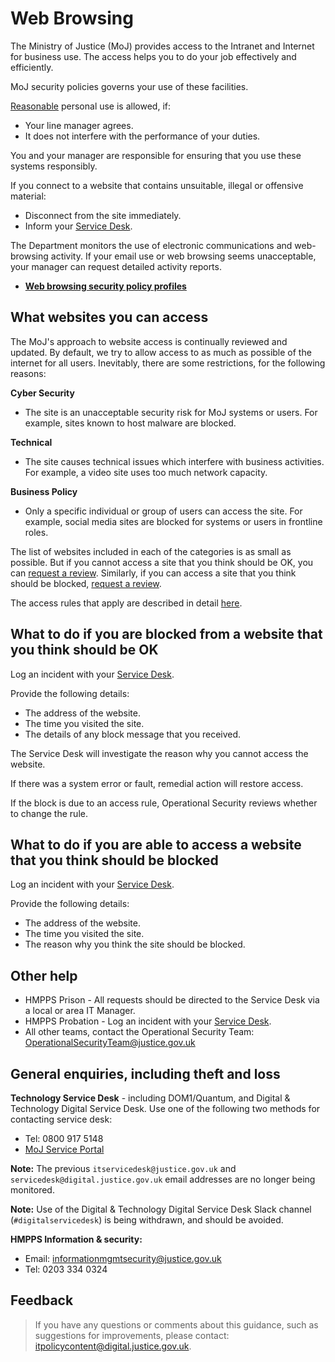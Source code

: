 # Web Browsing

The Ministry of Justice \(MoJ\) provides access to the Intranet and Internet for business use. The access helps you to do your job effectively and efficiently.

MoJ security policies governs your use of these facilities.

[Reasonable](acceptable-use.md) personal use is allowed, if:

-   Your line manager agrees.
-   It does not interfere with the performance of your duties.

You and your manager are responsible for ensuring that you use these systems responsibly.

If you connect to a website that contains unsuitable, illegal or offensive material:

-   Disconnect from the site immediately.
-   Inform your [Service Desk](#general-enquiries-including-theft-and-loss).

The Department monitors the use of electronic communications and web-browsing activity. If your email use or web browsing seems unacceptable, your manager can request detailed activity reports.

-   **[Web browsing security policy profiles](web-browsing-security-policy-profiles.md)**  


## What websites you can access

The MoJ's approach to website access is continually reviewed and updated. By default, we try to allow access to as much as possible of the internet for all users. Inevitably, there are some restrictions, for the following reasons:

**Cyber Security**

-   The site is an unacceptable security risk for MoJ systems or users. For example, sites known to host malware are blocked.

**Technical**

-   The site causes technical issues which interfere with business activities. For example, a video site uses too much network capacity.

**Business Policy**

-   Only a specific individual or group of users can access the site. For example, social media sites are blocked for systems or users in frontline roles.

The list of websites included in each of the categories is as small as possible. But if you cannot access a site that you think should be OK, you can [request a review](#what-to-do-if-you-are-blocked-from-a-website-that-you-think-should-be-ok). Similarly, if you can access a site that you think should be blocked, [request a review](#what-to-do-if-you-are-able-to-access-a-website-that-you-think-should-be-blocked).

The access rules that apply are described in detail [here](web-browsing-security-policy-profiles.md).

## What to do if you are blocked from a website that you think should be OK

Log an incident with your [Service Desk](#general-enquiries-including-theft-and-loss).

Provide the following details:

-   The address of the website.
-   The time you visited the site.
-   The details of any block message that you received.

The Service Desk will investigate the reason why you cannot access the website.

If there was a system error or fault, remedial action will restore access.

If the block is due to an access rule, Operational Security reviews whether to change the rule.

## What to do if you are able to access a website that you think should be blocked

Log an incident with your [Service Desk](#general-enquiries-including-theft-and-loss).

Provide the following details:

-   The address of the website.
-   The time you visited the site.
-   The reason why you think the site should be blocked.

## Other help

-   HMPPS Prison - All requests should be directed to the Service Desk via a local or area IT Manager.
-   HMPPS Probation - Log an incident with your [Service Desk](#general-enquiries-including-theft-and-loss).
-   All other teams, contact the Operational Security Team: [OperationalSecurityTeam@justice.gov.uk](mailto:OperationalSecurityTeam@justice.gov.uk)

## General enquiries, including theft and loss

**Technology Service Desk** - including DOM1/Quantum, and Digital & Technology Digital Service Desk. Use one of the following two methods for contacting service desk:

-   Tel: 0800 917 5148
-   [MoJ Service Portal](https://mojprod.service-now.com/moj_sp)

**Note:** The previous `itservicedesk@justice.gov.uk` and `servicedesk@digital.justice.gov.uk` email addresses are no longer being monitored.

**Note:** Use of the Digital & Technology Digital Service Desk Slack channel \(`#digitalservicedesk`\) is being withdrawn, and should be avoided.

**HMPPS Information & security:**

-   Email: [informationmgmtsecurity@justice.gov.uk](mailto:informationmgmtsecurity@justice.gov.uk)
-   Tel: 0203 334 0324

## Feedback

> If you have any questions or comments about this guidance, such as suggestions for improvements, please contact: [itpolicycontent@digital.justice.gov.uk](mailto:itpolicycontent@digital.justice.gov.uk).

